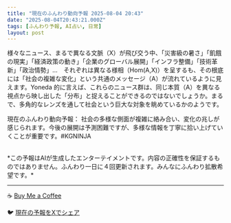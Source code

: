 ```yaml
---
title: "現在のふんわり動向予報 2025-08-04 20:43"
date: "2025-08-04T20:43:21.000Z"
tags: [ふんわり予報, AI占い, 日常]
layout: post
---
```


様々なニュース、まるで異なる文脈（X）が飛び交う中、「災害級の暑さ」「飢餓の現実」「経済政策の動き」「企業のグローバル展開」「インフラ整備」「技術革新」「政治情勢」…　それぞれは異なる様相（Hom(A,X)）を呈するも、その根底には「社会の複雑な変化」という共通のメッセージ（A）が流れているように見えます。Yoneda 的に言えば、これらのニュース群は、同じ本質（A）を異なる視点から映し出した「分布」と捉えることができるのではないでしょうか。まるで、多角的なレンズを通して社会という巨大な対象を眺めているかのようです。


現在のふんわり動向予報：
社会の多様な側面が複雑に絡み合い、変化の兆しが感じられます。今後の展開は予測困難ですが、多様な情報を丁寧に拾い上げていくことが重要です。#KGNINJA

<br>
*この予報はAIが生成したエンターテイメントです。内容の正確性を保証するものではありません。ふんわり一日に４回更新されます。みんなにふんわり拡散希望です。*

---
☕️ [Buy Me a Coffee](https://www.buymeacoffee.com/kgninja)

🐦 [現在の予報をXでシェア](https://twitter.com/intent/tweet?text=%E7%8F%BE%E5%9C%A8%E3%81%AE%E3%81%B5%E3%82%93%E3%82%8F%E3%82%8A%E4%BA%88%E5%A0%B1%3A%20%E3%80%8C%E6%A7%98%E3%80%85%E3%81%AA%E3%83%8B%E3%83%A5%E3%83%BC%E3%82%B9%E3%80%81%E3%81%BE%E3%82%8B%E3%81%A7%E7%95%B0%E3%81%AA%E3%82%8B%E6%96%87%E8%84%88%EF%BC%88X%EF%BC%89%E3%81%8C%E9%A3%9B%E3%81%B3%E4%BA%A4%E3%81%86%E4%B8%AD%E3%80%81%E3%80%8C%E7%81%BD%E5%AE%B3%E7%B4%9A%E3%81%AE%E6%9A%91%E3%81%95%E3%80%8D%E3%80%8C%E9%A3%A2%E9%A4%93%E3%81%AE%E7%8F%BE%E5%AE%9F%E3%80%8D%E3%80%8C%E7%B5%8C%E6%B8%88%E6%94%BF%E7%AD%96%E3%81%AE%E5%8B%95%E3%81%8D%E3%80%8D%E3%80%8C%E4%BC%81%E6%A5%AD%E3%81%AE%E3%82%B0%E3%83%AD%E3%83%BC%E3%83%90%E3%83%AB%E5%B1%95%E9%96%8B%E3%80%8D%E3%80%8C%E3%82%A4%E3%83%B3%E3%83%95%E3%83%A9%E6%95%B4%E5%82%99%E3%80%8D%E3%80%8C%E6%8A%80%E8%A1%93%E9%9D%A9%E6%96%B0%E3%80%8D%E3%80%8C%E6%94%BF%E6%B2%BB%E6%83%85%E5%8B%A2%E3%80%8D%E2%80%A6%E3%80%80%E3%81%9D%E3%82%8C%E3%81%9E%E3%82%8C%E3%81%AF%E7%95%B0%E3%81%AA%E3%82%8B%E6%A7%98%E7%9B%B8%EF%BC%88Ho...%E3%80%8D%23KGNINJA%20%E7%B6%9A%E3%81%8D%E3%81%AF%E3%83%96%E3%83%AD%E3%82%B0%E3%81%A7%EF%BC%81%F0%9F%91%87&url=https%3A%2F%2Fkg-ninja.github.io%2FFunwariyoso%2F)
